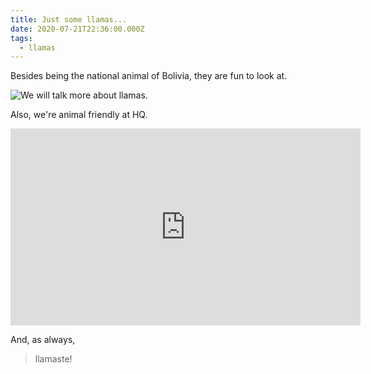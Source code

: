 ```yaml
---
title: Just some llamas...
date: 2020-07-21T22:36:00.000Z
tags:
  - llamas
---
```

Besides being the national animal of Bolivia, they are fun to look at.

![We will talk more about llamas.](/images/llama.jpg "Photo taken from Wikipedia.")

Also, we're animal friendly at HQ.

<iframe width="560" height="315" src="https://www.youtube.com/embed/0MWOyxL4Wjk" frameborder="0" allow="accelerometer; autoplay; encrypted-media; gyroscope; picture-in-picture" allowfullscreen></iframe>

And, as always,

> llamaste!